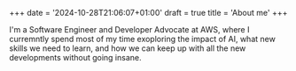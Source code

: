 +++
date = '2024-10-28T21:06:07+01:00'
draft = true
title = 'About me'
+++

I'm a Software Engineer and Developer Advocate at AWS, where I curremntly spend most of my time exoploring the impact of AI, what new skills we need to learn, and how we can keep up with all the new developments without going insane.
